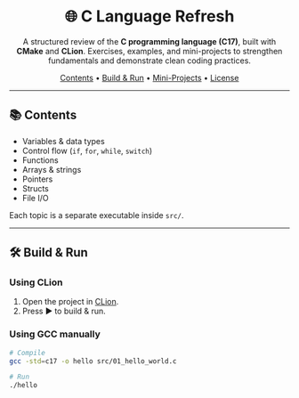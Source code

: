 <h1 align="center">🌐 C Language Refresh</h1>
<p align="center">
  A structured review of the <b>C programming language (C17)</b>, built with <b>CMake</b> and <b>CLion</b>.  
  Exercises, examples, and mini-projects to strengthen fundamentals and demonstrate clean coding practices.  
</p>

<p align="center">
  <a href="#-contents">Contents</a> •
  <a href="#-build--run">Build & Run</a> •
  <a href="#-mini-projects">Mini-Projects</a> •
  <a href="#-license">License</a>
</p>

---

## 📚 Contents

- Variables & data types
- Control flow (`if`, `for`, `while`, `switch`)
- Functions
- Arrays & strings
- Pointers
- Structs
- File I/O

Each topic is a separate executable inside `src/`.

---

## 🛠️ Build & Run

### Using CLion
1. Open the project in [CLion](https://www.jetbrains.com/clion/).
2. Press ▶ to build & run.

### Using GCC manually
```bash
# Compile
gcc -std=c17 -o hello src/01_hello_world.c

# Run
./hello
